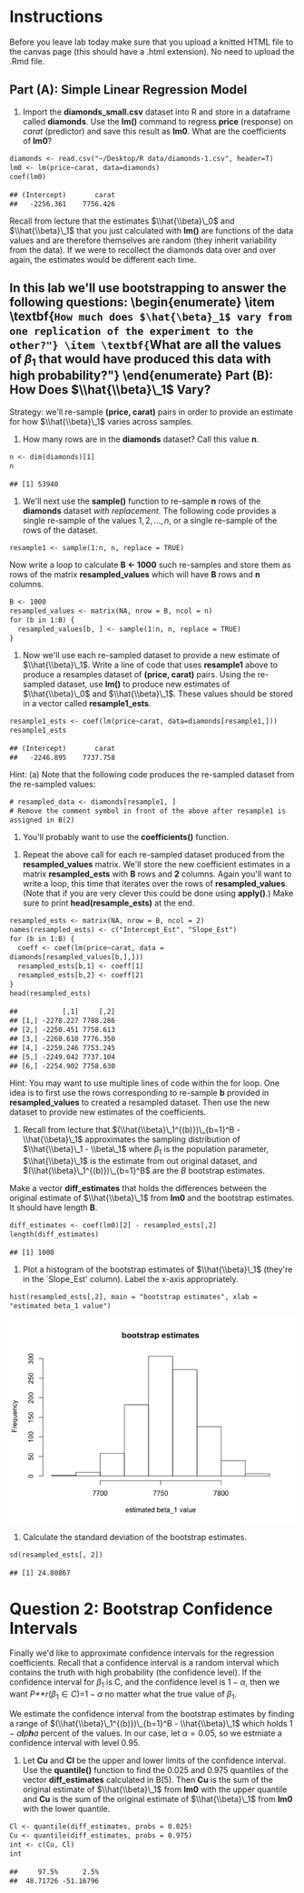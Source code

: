 Instructions
============

Before you leave lab today make sure that you upload a knitted HTML file
to the canvas page (this should have a .html extension). No need to
upload the .Rmd file.

Part (A): Simple Linear Regression Model
----------------------------------------

1.  Import the **diamonds\_small.csv** dataset into R and store in a
    dataframe called **diamonds**. Use the **lm()** command to regress
    **price** (response) on *carat* (predictor) and save this result as
    **lm0**. What are the coefficients of **lm0**?

<!-- -->

    diamonds <- read.csv("~/Desktop/R data/diamonds-1.csv", header=T)
    lm0 <- lm(price~carat, data=diamonds)
    coef(lm0)

    ## (Intercept)       carat 
    ##   -2256.361    7756.426

Recall from lecture that the estimates $\\hat{\\beta}\_0$ and
$\\hat{\\beta}\_1$ that you just calculated with **lm()** are functions
of the data values and are therefore themselves are random (they inherit
variability from the data). If we were to recollect the diamonds data
over and over again, the estimates would be different each time.

In this lab we'll use bootstrapping to answer the following questions:
\begin{enumerate}
\item \textbf{``How much does $\hat{\beta}_1$ vary from one replication of the experiment to the other?"}
\item \textbf{``What are all the values of $\beta_1$ that would have produced this data with high probability?"}
\end{enumerate}
Part (B): How Does $\\hat{\\beta}\_1$ Vary?
-------------------------------------------

Strategy: we'll re-sample **(price, carat)** pairs in order to provide
an estimate for how $\\hat{\\beta}\_1$ varies across samples.

1.  How many rows are in the **diamonds** dataset? Call this value
    **n**.

<!-- -->

    n <- dim(diamonds)[1] 
    n

    ## [1] 53940

1.  We'll next use the **sample()** function to re-sample **n** rows of
    the **diamonds** dataset *with replacement*. The following code
    provides a single re-sample of the values 1, 2, …, *n*, or a single
    re-sample of the rows of the dataset.

<!-- -->

    resample1 <- sample(1:n, n, replace = TRUE)

Now write a loop to calculate **B &lt;- 1000** such re-samples and store
them as rows of the matrix **resampled\_values** which will have **B**
rows and **n** columns.

    B <- 1000
    resampled_values <- matrix(NA, nrow = B, ncol = n)
    for (b in 1:B) {
      resampled_values[b, ] <- sample(1:n, n, replace = TRUE)
    }

1.  Now we'll use each re-sampled dataset to provide a new estimate of
    $\\hat{\\beta}\_1$. Write a line of code that uses **resample1**
    above to produce a resamples dataset of **(price, carat)** pairs.
    Using the re-sampled dataset, use **lm()** to produce new estimates
    of $\\hat{\\beta}\_0$ and $\\hat{\\beta}\_1$. These values should be
    stored in a vector called **resample1\_ests**.

<!-- -->

    resample1_ests <- coef(lm(price~carat, data=diamonds[resample1,]))
    resample1_ests

    ## (Intercept)       carat 
    ##   -2246.895    7737.758

Hint: (a) Note that the following code produces the re-sampled dataset
from the re-sampled values:

    # resampled_data <- diamonds[resample1, ]
    # Remove the comment symbol in front of the above after resample1 is assigned in B(2)

1.  You'll probably want to use the **coefficients()** function.

<!-- -->

1.  Repeat the above call for each re-sampled dataset produced from the
    **resampled\_values** matrix. We'll store the new coefficient
    estimates in a matrix **resampled\_ests** with **B** rows and
    **2** columns. Again you'll want to write a loop, this time that
    iterates over the rows of **resampled\_values**. (Note that if you
    are very clever this could be done using **apply()**.) Make sure to
    print **head(resample\_ests)** at the end.

<!-- -->

    resampled_ests <- matrix(NA, nrow = B, ncol = 2)
    names(resampled_ests) <- c("Intercept_Est", "Slope_Est")
    for (b in 1:B) {
      coeff <- coef(lm(price~carat, data = diamonds[resampled_values[b,],]))
      resampled_ests[b,1] <- coeff[1]
      resampled_ests[b,2] <- coeff[2]
    }
    head(resampled_ests)

    ##           [,1]     [,2]
    ## [1,] -2278.227 7788.286
    ## [2,] -2250.451 7758.613
    ## [3,] -2260.610 7776.350
    ## [4,] -2259.246 7753.245
    ## [5,] -2249.042 7737.104
    ## [6,] -2254.902 7758.630

Hint: You may want to use multiple lines of code within the for loop.
One idea is to first use the rows corresponding to re-sample **b**
provided in **resampled\_values** to created a resampled dataset. Then
use the new dataset to provide new estimates of the coefficients.

1.  Recall from lecture that
    $(\\hat{\\beta}\_1^{(b)})\_{b=1}^B - \\hat{\\beta}\_1$ approximates
    the sampling distribution of $\\hat{\\beta}\_1 - \\beta\_1$ where
    *β*<sub>1</sub> is the population parameter, $\\hat{\\beta}\_1$ is
    the estimate from out original dataset, and
    $(\\hat{\\beta}\_1^{(b)})\_{b=1}^B$ are the *B* bootstrap estimates.

Make a vector **diff\_estimates** that holds the differences between the
original estimate of $\\hat{\\beta}\_1$ from **lm0** and the bootstrap
estimates. It should have length **B**.

    diff_estimates <- coef(lm0)[2] - resampled_ests[,2]
    length(diff_estimates)

    ## [1] 1000

1.  Plot a histogram of the bootstrap estimates of $\\hat{\\beta}\_1$
    (they're in the \`Slope\_Est' column). Label the
    x-axis appropriately.

<!-- -->

    hist(resampled_ests[,2], main = "bootstrap estimates", xlab = "estimated beta_1 value")

![](Lab2_hw2570-1_files/figure-markdown_strict/unnamed-chunk-10-1.png)

1.  Calculate the standard deviation of the bootstrap estimates.

<!-- -->

    sd(resampled_ests[, 2])

    ## [1] 24.80867

Question 2: Bootstrap Confidence Intervals
==========================================

Finally we'd like to approximate confidence intervals for the regression
coefficients. Recall that a confidence interval is a random interval
which contains the truth with high probability (the confidence level).
If the confidence interval for *β*<sub>1</sub> is C, and the confidence
level is 1 − *α*, then we want
*P**r*(*β*<sub>1</sub> ∈ *C*)=1 − *α*
 no matter what the true value of *β*<sub>1</sub>.

We estimate the confidence interval from the bootstrap estimates by
finding a range of
$(\\hat{\\beta}\_1^{(b)})\_{b=1}^B - \\hat{\\beta}\_1$ which holds
1 − *a**l**p**h**a* percent of the values. In our case, let *α* = 0.05,
so we estmiate a confidence interval with level 0.95.

1.  Let **Cu** and **Cl** be the upper and lower limits of the
    confidence interval. Use the **quantile()** function to find the
    0.025 and 0.975 quantiles of the vector **diff\_estimates**
    calculated in B(5). Then **Cu** is the sum of the original estimate
    of $\\hat{\\beta}\_1$ from **lm0** with the upper quantile and
    **Cu** is the sum of the original estimate of $\\hat{\\beta}\_1$
    from **lm0** with the lower quantile.

<!-- -->

    Cl <- quantile(diff_estimates, probs = 0.025)
    Cu <- quantile(diff_estimates, probs = 0.975)
    int <- c(Cu, Cl)
    int

    ##     97.5%      2.5% 
    ##  48.71726 -51.16796
